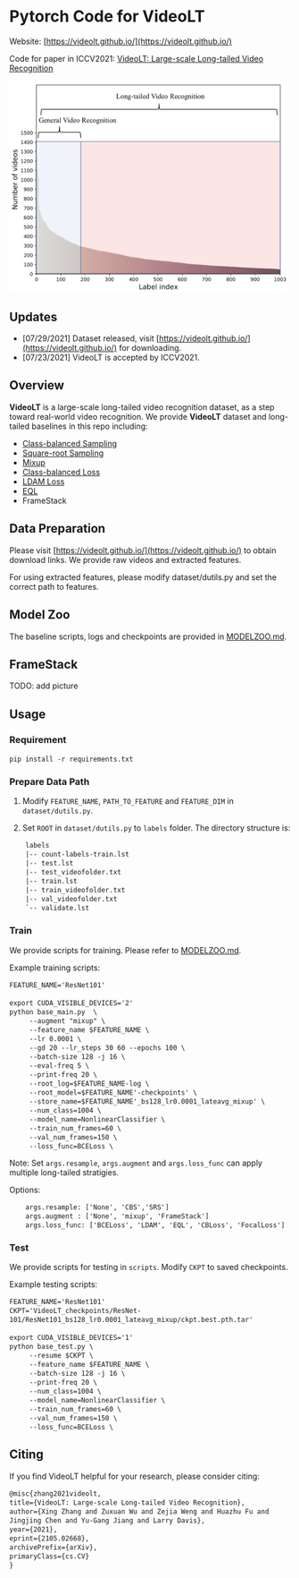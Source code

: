 # Pytorch Code for VideoLT
Website: [https://videolt.github.io/](https://videolt.github.io/)

Code for paper in ICCV2021: [VideoLT: Large-scale Long-tailed Video Recognition](https://arxiv.org/abs/2105.02668)

<img src="https://github.com/17Skye17/VideoLT/blob/master/pics/concept.png" width="500" alt="concept">

## Updates
- [07/29/2021] Dataset released, visit [https://videolt.github.io/](https://videolt.github.io/) for downloading.
- [07/23/2021] VideoLT is accepted by ICCV2021.

## Overview

**VideoLT** is a large-scale long-tailed video recognition dataset, as a step toward real-world video recognition. We provide **VideoLT** dataset and long-tailed baselines in this repo including:
- [Class-balanced Sampling](https://arxiv.org/abs/1512.05830)
- [Square-root Sampling](https://arxiv.org/abs/1910.09217)
- [Mixup](https://arxiv.org/abs/1710.09412)
- [Class-balanced Loss](https://arxiv.org/abs/1901.05555)
- [LDAM Loss](https://arxiv.org/abs/1906.07413)
- [EQL](https://arxiv.org/abs/2003.05176)
- FrameStack

## Data Preparation

Please visit [https://videolt.github.io/](https://videolt.github.io/) to obtain download links. We provide raw videos and extracted features.

For using extracted features, please modify dataset/dutils.py and set the correct path to features.

## Model Zoo

The baseline scripts, logs and checkpoints are provided in [MODELZOO.md](MODELZOO.md).

## FrameStack

TODO: add picture

## Usage

### Requirement

```
pip install -r requirements.txt
```

### Prepare Data Path

1. Modify `FEATURE_NAME`, `PATH_TO_FEATURE` and `FEATURE_DIM` in `dataset/dutils.py`.

2. Set `ROOT` in `dataset/dutils.py` to `labels` folder. The directory structure is:

```
    labels
    |-- count-labels-train.lst
    |-- test.lst
    |-- test_videofolder.txt
    |-- train.lst
    |-- train_videofolder.txt
    |-- val_videofolder.txt
    `-- validate.lst
```

### Train

We provide scripts for training. Please refer to [MODELZOO.md](MODELZOO.md). 


Example training scripts:

```
FEATURE_NAME='ResNet101'

export CUDA_VISIBLE_DEVICES='2'
python base_main.py  \
     --augment "mixup" \
     --feature_name $FEATURE_NAME \
     --lr 0.0001 \
     --gd 20 --lr_steps 30 60 --epochs 100 \
     --batch-size 128 -j 16 \
     --eval-freq 5 \
     --print-freq 20 \
     --root_log=$FEATURE_NAME-log \
     --root_model=$FEATURE_NAME'-checkpoints' \
     --store_name=$FEATURE_NAME'_bs128_lr0.0001_lateavg_mixup' \
     --num_class=1004 \
     --model_name=NonlinearClassifier \
     --train_num_frames=60 \
     --val_num_frames=150 \
     --loss_func=BCELoss \
```

Note: Set `args.resample`, `args.augment` and `args.loss_func` can apply multiple long-tailed stratigies.

Options:
```
    args.resample: ['None', 'CBS','SRS']
    args.augment : ['None', 'mixup', 'FrameStack']
    args.loss_func: ['BCELoss', 'LDAM', 'EQL', 'CBLoss', 'FocalLoss']
```


### Test

We provide scripts for testing in `scripts`. Modify `CKPT` to saved checkpoints.

Example testing scripts:

```
FEATURE_NAME='ResNet101'
CKPT='VideoLT_checkpoints/ResNet-101/ResNet101_bs128_lr0.0001_lateavg_mixup/ckpt.best.pth.tar'

export CUDA_VISIBLE_DEVICES='1'
python base_test.py \
     --resume $CKPT \
     --feature_name $FEATURE_NAME \
     --batch-size 128 -j 16 \
     --print-freq 20 \
     --num_class=1004 \
     --model_name=NonlinearClassifier \
     --train_num_frames=60 \
     --val_num_frames=150 \
     --loss_func=BCELoss \
```

## Citing

If you find VideoLT helpful for your research, please consider citing:

```
@misc{zhang2021videolt,
title={VideoLT: Large-scale Long-tailed Video Recognition}, 
author={Xing Zhang and Zuxuan Wu and Zejia Weng and Huazhu Fu and Jingjing Chen and Yu-Gang Jiang and Larry Davis},
year={2021},
eprint={2105.02668},
archivePrefix={arXiv},
primaryClass={cs.CV}
}
```


